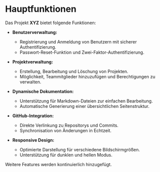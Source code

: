 # Hauptfunktionen

Das Projekt **XYZ** bietet folgende Funktionen:

- **Benutzerverwaltung:**
  - Registrierung und Anmeldung von Benutzern mit sicherer Authentifizierung.
  - Passwort-Reset-Funktion und Zwei-Faktor-Authentifizierung.

- **Projektverwaltung:**
  - Erstellung, Bearbeitung und Löschung von Projekten.
  - Möglichkeit, Teammitglieder hinzuzufügen und Berechtigungen zu verwalten.

- **Dynamische Dokumentation:**
  - Unterstützung für Markdown-Dateien zur einfachen Bearbeitung.
  - Automatische Generierung einer übersichtlichen Seitenstruktur.

- **GitHub-Integration:**
  - Direkte Verlinkung zu Repositorys und Commits.
  - Synchronisation von Änderungen in Echtzeit.

- **Responsive Design:**
  - Optimierte Darstellung für verschiedene Bildschirmgrößen.
  - Unterstützung für dunklen und hellen Modus.

Weitere Features werden kontinuierlich hinzugefügt.
